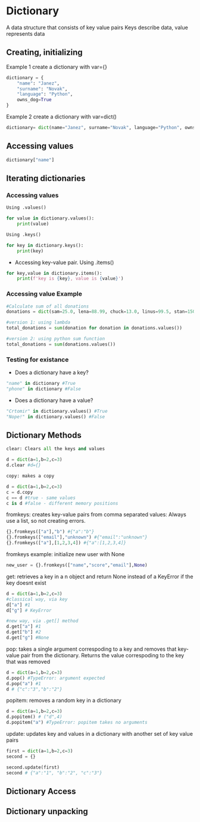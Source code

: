 # Dictionary
A data structure that consists of key value pairs
Keys describe data, value represents data

## Creating, initializing
Example 1 create a dictionary with var={}
```python
dictionary = {
    "name": "Janez",
    "surname": "Novak",
    "language": "Python",
    owns_dog=True
}
```

Example 2 create a dictionary with var=dict()
```python
dictionary= dict(name="Janez", surname="Novak", language="Python", owns_dog=True)
```

## Accessing values
```python
dictionary["name"]
```

## Iterating dictionaries

### Accessing values
```python
Using .values()

for value in dictionary.values():
    print(value)
```

```python
Using .keys()

for key in dictionary.keys():
    print(key)
```

- Accessing key-value pair. Using .items()
```python
for key,value in dictionary.items():
    print(f'key is {key}, value is {value}')
```

### Accessing value Example
```python
#Calculate sum of all donations
donations = dict(sam=25.0, lena=88.99, chuck=13.0, linus=99.5, stan=150.0, lisa=50.25, harrison=10.0)

#version 1: using lambda
total_donations = sum(donation for donation in donations.values())

#version 2: using python sum function
total_donations = sum(donations.values())
```

### Testing for existance

- Does a dictionary have a key?
```python
"name" in dictionary #True
"phone" in dictionary #False
```

- Does a dictionary have a value?
```python
"Crtomir" in dictionary.values() #True
"Nope!" in dictionary.values() #False
```
## Dictionary Methods
```python
clear: Clears all the keys and values

d = dict(a=1,b=2,c=3)
d.clear #d={}
```
```python
copy: makes a copy

d = dict(a=1,b=2,c=3)
c = d.copy
c == d #true - same values
c is d #false - different memory positions
```

fromkeys: creates key-value pairs from comma separated values:
Always use a list, so not creating errors.
```python
{}.fromkeys(["a"],"b") #{"a":"b"}
{}.fromkeys(["email"],"unknown") #{"email":"unknown"}
{}.fromkeys(["a"],[1,2,3,4]) #{"a":[1,2,3,4]}
```

fromkeys example: initialize new user with None
```python
new_user = {}.fromkeys(["name","score","email"],None)
```

get: retrieves a key in a n object and return None instead of a KeyError
if the key doesnt exist
```python
d = dict(a=1,b=2,c=3)
#classical way, via key
d["a"] #1
d["g"] # KeyError

#new way, via .get[] method
d.get["a"] #1
d.get["b"] #2
d.get["g"] #None
```

pop:
takes a single argument correspoding to a key and removes that key-value pair from the dictionary. Returns the value correspoding to the key that was removed
```python
d = dict(a=1,b=2,c=3)
d.pop() #TypeError: argument expected
d.pop("a") #1
d # {"c":"3","b":"2"}
```

popitem:
removes a random key in a dictionary
```python
d = dict(a=1,b=2,c=3)
d.popitem() # ("d",4)
d.popitem("a") #TypeError: popitem takes no arguments
```

update:
updates key and values in a dictionary with another set of key value pairs
```python
first = dict(a=1,b=2,c=3)
second = {}

second.update(first)
second # {"a":"1", "b":"2", "c":"3"}
```

## Dictionary Access

## Dictionary unpacking